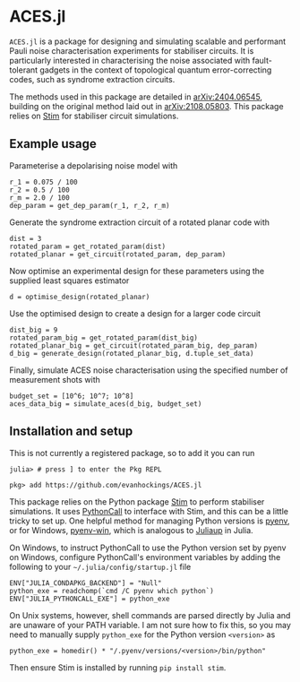 # ACES.jl

`ACES.jl` is a package for designing and simulating scalable and performant Pauli noise characterisation experiments for stabiliser circuits.
It is particularly interested in characterising the noise associated with fault-tolerant gadgets in the context of topological quantum error-correcting codes, such as syndrome extraction circuits.

The methods used in this package are detailed in [arXiv:2404.06545](https://arxiv.org/abs/2404.06545), building on the original method laid out in [arXiv:2108.05803](https://arxiv.org/abs/2108.05803).
This package relies on [Stim](https://github.com/quantumlib/Stim) for stabiliser circuit simulations.

## Example usage

Parameterise a depolarising noise model with

```
r_1 = 0.075 / 100
r_2 = 0.5 / 100
r_m = 2.0 / 100
dep_param = get_dep_param(r_1, r_2, r_m)
```

Generate the syndrome extraction circuit of a rotated planar code with

```
dist = 3
rotated_param = get_rotated_param(dist)
rotated_planar = get_circuit(rotated_param, dep_param)
```

Now optimise an experimental design for these parameters using the supplied least squares estimator

```
d = optimise_design(rotated_planar)
```

Use the optimised design to create a design for a larger code circuit

```
dist_big = 9
rotated_param_big = get_rotated_param(dist_big)
rotated_planar_big = get_circuit(rotated_param_big, dep_param)
d_big = generate_design(rotated_planar_big, d.tuple_set_data)
```

Finally, simulate ACES noise characterisation using the specified number of measurement shots with 

```
budget_set = [10^6; 10^7; 10^8]
aces_data_big = simulate_aces(d_big, budget_set)
```

## Installation and setup

This is not currently a registered package, so to add it you can run

```
julia> # press ] to enter the Pkg REPL

pkg> add https://github.com/evanhockings/ACES.jl
```

This package relies on the Python package [Stim](https://github.com/quantumlib/Stim) to perform stabiliser simulations.
It uses [PythonCall](https://github.com/JuliaPy/PythonCall.jl) to interface with Stim, and this can be a little tricky to set up.
One helpful method for managing Python versions is [pyenv](https://github.com/pyenv/pyenv), or for Windows, [pyenv-win](https://github.com/pyenv-win/pyenv-win), which is analogous to [Juliaup](https://github.com/JuliaLang/juliaup) in Julia.

On Windows, to instruct PythonCall to use the Python version set by pyenv on Windows, configure PythonCall's environment variables by adding the following to your `~/.julia/config/startup.jl` file

```
ENV["JULIA_CONDAPKG_BACKEND"] = "Null"
python_exe = readchomp(`cmd /C pyenv which python`)
ENV["JULIA_PYTHONCALL_EXE"] = python_exe
```

On Unix systems, however, shell commands are parsed directly by Julia and are unaware of your PATH variable.
I am not sure how to fix this, so you may need to manually supply `python_exe` for the Python version `<version>` as

```
python_exe = homedir() * "/.pyenv/versions/<version>/bin/python"
```

Then ensure Stim is installed by running `pip install stim`.
